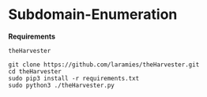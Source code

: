 # Subdomain-Enumeration

**Requirements**

```
theHarvester 

git clone https://github.com/laramies/theHarvester.git
cd theHarvester
sudo pip3 install -r requirements.txt
sudo python3 ./theHarvester.py
```
